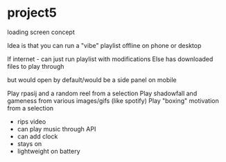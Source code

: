 # project5
loading screen concept


Idea is that you can run a "vibe" playlist offline on phone or desktop

If internet - can just run playlist with modifications
Else has downloaded files to play through

but would open by default/would be a side panel on mobile

Play rpasij and a random reel from a selection
Play shadowfall and gameness from various images/gifs (like spotify)
Play "boxing" motivation from a selection

- rips video
- can play music through API
- can add clock
- stays on
- lightweight on battery
